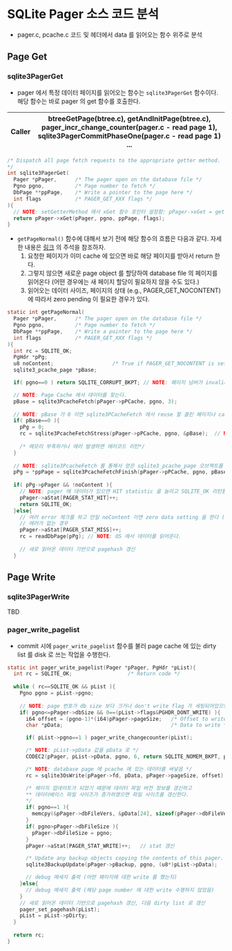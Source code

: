 # SQLite Pager 소스 코드 분석

- pager.c, pcache.c 코드 및 헤더에서 data 를 읽어오는 함수 위주로 분석


## Page Get


### sqlite3PagerGet

- pager 에서 특정 데이터 페이지를 읽어오는 함수는 `sqlite3PagerGet` 함수이다. 해당 함수는 바로 pager 의 get 함수를 호출한다. 

| Caller | btreeGetPage(btree.c), getAndInitPage(btree.c), pager_incr_change_counter(pager.c - read page 1), sqlite3PagerCommitPhaseOne(pager.c - read page 1) ...|
|:------:|:-------------------------:|

```c
/* Dispatch all page fetch requests to the appropriate getter method.
*/
int sqlite3PagerGet(
  Pager *pPager,      /* The pager open on the database file */
  Pgno pgno,          /* Page number to fetch */
  DbPage **ppPage,    /* Write a pointer to the page here */
  int flags           /* PAGER_GET_XXX flags */
){
  // NOTE: setGetterMethod 에서 xGet 함수 포인터 설정함: pPager->xGet = getPageNormal;
  return pPager->xGet(pPager, pgno, ppPage, flags);   
}
```

- `getPageNormal()` 함수에 대해서 보기 전에 해당 함수의 흐름은 다음과 같다. 자세한 내용은 [링크](https://github.com/Csoyee/SQLite/blob/39a0740c0834039525ee3840fe2139411bea499f/sqlite-src-3290000/src/pager.c#L5408) 의 주석을 참조하자.
  1. 요청한 페이지가 이미 cache 에 있으면 바로 해당 페이지를 받아서 return 한다.
  2. 그렇지 않으면 새로운 page object 를 할당하여 database file 의 페이지를 읽어온다 (어떤 경우에는 새 페이지 할당이 필요하지 않을 수도 있다.)
  3. 읽어오는 데이터 사이즈, 페이지의 상태 (e.g., PAGER_GET_NOCONTENT) 에 따라서 zero pending 이 필요한 경우가 있다. 
  
```c
static int getPageNormal(
  Pager *pPager,      /* The pager open on the database file */
  Pgno pgno,          /* Page number to fetch */
  DbPage **ppPage,    /* Write a pointer to the page here */
  int flags           /* PAGER_GET_XXX flags */
){
  int rc = SQLITE_OK;
  PgHdr *pPg;
  u8 noContent;                   /* True if PAGER_GET_NOCONTENT is set */
  sqlite3_pcache_page *pBase;

  if( pgno==0 ) return SQLITE_CORRUPT_BKPT; // NOTE: 페이지 넘버가 invalidate 하면 에러코드를 return 한다. 

  // NOTE: Page Cache 에서 데이터를 찾는다.
  pBase = sqlite3PcacheFetch(pPager->pPCache, pgno, 3);
  
  // NOTE: pBase 가 0 이면 sqlite3PCacheFetch 에서 reuse 할 클린 페이지나 cache limit 에 도달하여 새 페이지를 할당하지 못했음을 의미한다.
  if( pBase==0 ){
    pPg = 0;
    rc = sqlite3PcacheFetchStress(pPager->pPCache, pgno, &pBase);  // NOTE: pagerStress 함수 불러서 allocate 할 공간 확보 
    
    /* 메모리 부족하거나 에러 발생하면 에러코드 리턴*/
  }
  
  // NOTE: sqlite3PcacheFetch 를 통해서 얻은 sqlite3_pcache_page 오브젝트를 PgHdr 오브젝트로 변환함.
  pPg = *ppPage = sqlite3PcacheFetchFinish(pPager->pPCache, pgno, pBase);
  
  if( pPg->pPager && !noContent ){
    // NOTE: pager 에 데이터가 있으면 HIT statistic 을 늘리고 SQLITE_OK 리턴함.
    pPager->aStat[PAGER_STAT_HIT]++;
    return SQLITE_OK;
  }else{
    // 여러 error 체크를 하고 만일 noContent 이면 zero data setting 을 한다 (:: memset(pPg->pData, 0, pPager->pageSize);)
    // 에러가 없는 경우
    pPager->aStat[PAGER_STAT_MISS]++;
    rc = readDbPage(pPg); // NOTE: OS 에서 데이터를 읽어온다.
  
    // 새로 읽어온 데이터 기반으로 pagehash 갱신
  }
```


## Page Write

### sqlite3PagerWrite

TBD

### pager_write_pagelist 
- commit 시에 `pager_write_pagelist` 함수를 불러 page cache 에 있는 dirty list 를 disk 로 쓰는 작업을 수행한다. 

```c
static int pager_write_pagelist(Pager *pPager, PgHdr *pList){
  int rc = SQLITE_OK;                  /* Return code */
  
  while ( rc==SQLITE_OK && pList ){
    Pgno pgno = pList->pgno; 
   
    // NOTE: page 번호가 db size 보다 크거나 don't write flag 가 세팅되어있으면 write 하지 않는다. 
    if( pgno<=pPager->dbSize && 0==(pList->flags&PGHDR_DONT_WRITE) ){
      i64 offset = (pgno-1)*(i64)pPager->pageSize;   /* Offset to write */
      char *pData;                                   /* Data to write */    

      if( pList->pgno==1 ) pager_write_changecounter(pList);

      /* NOTE: pList->pData 값을 pData 로 */
      CODEC2(pPager, pList->pData, pgno, 6, return SQLITE_NOMEM_BKPT, pData);

      /* NOTE: database page 에 pcache 에 있는 데이터를 써넣음 */
      rc = sqlite3OsWrite(pPager->fd, pData, pPager->pageSize, offset);

      /* 페이지 업데이트가 되었기 때문에 데이터 파일 버전 정보를 갱신하고 
      ** 데이터베이스 파일 사이즈가 증가하였으면 파일 사이즈를 갱신한다.
      */
      if( pgno==1 ){
        memcpy(&pPager->dbFileVers, &pData[24], sizeof(pPager->dbFileVers));
      }
      if( pgno>pPager->dbFileSize ){
        pPager->dbFileSize = pgno;
      }
      pPager->aStat[PAGER_STAT_WRITE]++;   // stat 갱신

      /* Update any backup objects copying the contents of this pager. */
      sqlite3BackupUpdate(pPager->pBackup, pgno, (u8*)pList->pData);

      // debug 메세지 출력 (어떤 페이지에 대한 write 를 했는지) 
    }else{
      // debug 메세지 출력 (해당 page number 에 대한 write 수행하지 않았음) 
    }
    // 새로 읽어온 데이터 기반으로 pagehash 갱신, 다음 dirty list 로 갱신
    pager_set_pagehash(pList);
    pList = pList->pDirty;
  }
  
  return rc;
}
```


